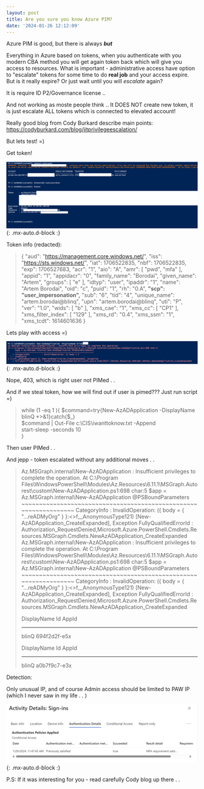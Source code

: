 ```yaml
---
layout: post
title: Are you sure you know Azure PIM?
date: '2024-01-26 12:12:09'
---
```


Azure PIM is good, but there is always **_but_**

Everything in Azure based on tokens, when you authenticate with you modern CBA method you will get again token back which will give you access to resources. What is important - administrative access have option to "escalate" tokens for some time to do **real job** and your access expire. But is it really expire? Or just wait until you will _escalate_ again?

It is require ID P2/Governance license .. 

And not working as moste people think .. It DOES NOT create new token, it is just escalate ALL tokens which is connected to elevated account!

Really good blog from Cody Burkard describe main points:
https://codyburkard.com/blog/jitprivilegeescalation/

But lets test! =)

Get token!

![Access Token and refresh . . jepp refresh always come with it](../images/03/bilde1.png){: .mx-auto.d-block :}

Token info (redacted):

>{
  "aud": "https://management.core.windows.net/",
  "iss": "https://sts.windows.net/",
  "iat": 1706522835,
  "nbf": 1706522835,
  "exp": 1706527683,
  "acr": "1",
  "aio": "A",
  "amr": [
    "pwd",
    "mfa"
  ],
  "appid": "1",
  "appidacr": "0",
  "family_name": "Borodai",
  "given_name": "Artem",
  "groups": [
    "e"
  ],
  "idtyp": "user",
  "ipaddr": "1",
  "name": "Artem Borodai",
  "oid": "c",
  "puid": "1",
  "rh": "0.A",
  **"scp": "user_impersonation",**
  "sub": "6",
  "tid": "4",
  "unique_name": "artem.borodai@blinq",
  "upn": "artem.borodai@blinq",
  "uti": "P",
  "ver": "1.0",
  "wids": [
    "b"
  ],
  "xms_cae": "1",
  "xms_cc": [
    "CP1"
  ],
  "xms_filter_index": [
    "129"
  ],
  "xms_rd": "0.4",
  "xms_ssm": "1",
  "xms_tcdt": 1614601636
>}

Lets play with access =)

![Access denied, try PIM, I am waiting](../images/03/bilde3.png){: .mx-auto.d-block :}

Nope, 403, which is right user not PIMed . . 

And if we steal token, how we will find out if user is pimed??? Just run script =)

>while (1 -eq 1 ){
>$command=try{New-AzADApplication -DisplayName blinQ *>&1}catch{$_}  
>$command | Out-File c:\CIS\iwanttoknow.txt -Append  
>start-sleep -seconds 10  
}

Then user PIMed . . 

And jepp - token escalated without any additional moves . . 

>Az.MSGraph.internal\New-AzADApplication : Insufficient privileges to complete the operation.
>At C:\Program Files\WindowsPowerShell\Modules\Az.Resources\6.11.1\MSGraph.Autorest\custom\New-AzADApplication.ps1:698 char:5
>     $app = Az.MSGraph.internal\New-AzADApplication @PSBoundParameters
>     ~~~~~~~~~~~~~~~~~~~~~~~~~~~~~~~~~~~~~~~~~~~~~~~~~~~~~~~~~~~~~~~~~
>     CategoryInfo          : InvalidOperation: ({ body = {
  "...reADMyOrg"
} }:<>f__AnonymousType121) [New-AzADApplication_CreateExpanded], Exception
     FullyQualifiedErrorId : Authorization_RequestDenied,Microsoft.Azure.PowerShell.Cmdlets.Resources.MSGraph.Cmdlets.NewAzADApplication_CreateExpanded
>Az.MSGraph.internal\New-AzADApplication : Insufficient privileges to complete the operation.
At C:\Program Files\WindowsPowerShell\Modules\Az.Resources\6.11.1\MSGraph.Autorest\custom\New-AzADApplication.ps1:698 char:5
>     $app = Az.MSGraph.internal\New-AzADApplication @PSBoundParameters
>     ~~~~~~~~~~~~~~~~~~~~~~~~~~~~~~~~~~~~~~~~~~~~~~~~~~~~~~~~~~~~~~~~~
>     CategoryInfo          : InvalidOperation: ({ body = {
  "...reADMyOrg"
>} }:<>f__AnonymousType121) [New-AzADApplication_CreateExpanded], Exception
     FullyQualifiedErrorId : Authorization_RequestDenied,Microsoft.Azure.PowerShell.Cmdlets.Resources.MSGraph.Cmdlets.NewAzADApplication_CreateExpanded
>
>DisplayName Id                                   AppId                               
>----------- --                                   -----                               
>blinQ   694f2d2f-e5x
>
>
>
>DisplayName Id                                   AppId                               
>----------- --                                   -----                               
>blinQ   a0b7f9c7-e3x

Detection:

Only unusual IP, and of course Admin access should be limited to PAW IP (which I never saw in my life . . )

![Ups I did it again](../images/03/bilde4.png){: .mx-auto.d-block :}

P.S: If it was interesting for you - read carefully Cody blog up there . . 